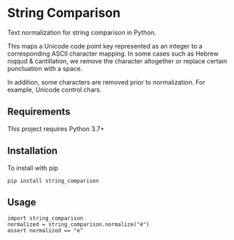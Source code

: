 # String Comparison

Text normalization for string comparison in Python.

This maps a Unicode code point key represented as an integer to a corresponding ASCII
character mapping. In some cases such as Hebrew niqqud & cantillation, we remove the
character altogether or replace certain punctuation with a space.

In addition, some characters are removed prior to normalization. For example, Unicode control chars.

## Requirements

This project requires Python 3.7+

## Installation

To install with pip

    pip install string_comparison

## Usage

    import string_comparison
    normalized = string_comparison.normalize("é")
    assert normalized == "e"
